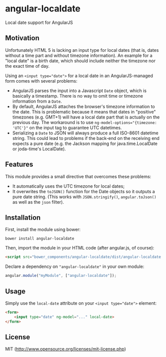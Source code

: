 # angular-localdate

Local date support for AngularJS

## Motivation

Unfortunately HTML 5 is lacking an input type for local dates (that is, dates without a time part and without timezone
information). An example for a "local date" is a birth date, which should include neither the timezone nor the exact
time of day.

Using an `<input type="date">` for a local date in an AngularJS-managed form comes with several problems:

* AngularJS parses the input into a Javascript `Date` object, which is basically a timestamp. There is no way to omit
 time or timezone information from a `Date`.
* By default, AngularJS attaches the browser's timezone information to the date. This is problematic because it means
 that dates in "positive" timezones (e.g. GMT+1) will have a local date part that is actually on the previous day.
 The workaround is to use `ng-model-options="{timezone: 'UTC'}"` on the input tag to guarantee UTC datetimes.
* Serializing a `Date` to JSON will always produce a full ISO-8601 datetime string. This could lead to problems if the
 back-end on the receiving end expects a pure date (e.g. the Jackson mapping for java.time.LocalDate or joda-time's
 LocalDate).

## Features

This module provides a small directive that overcomes these problems:

* It automatically uses the UTC timezone for local dates;
* It overwrites the `toJSON()` function for the Date objects so it outputs a pure date string. (This works with
 `JSON.stringify()`, `angular.toJson()` as well as the `json` filter).

## Installation

First, install the module using bower:

    bower install angular-localdate
    
Then, import the module in your HTML code (after angular.js, of course):

```html
<script src="bower_components/angular-localdate/dist/angular-localdate.min.js">
```

Declare a dependency on `"angular-localdate"` in your own module:

```javascript
angular.module("myModule", ["angular-localdate"]);
```

## Usage

Simply use the `local-date` attribute on your `<input type="date">` element:

```html
<form>
    <input type="date" ng-model="..." local-date>
</form>
```

## License

MIT (http://www.opensource.org/licenses/mit-license.php)